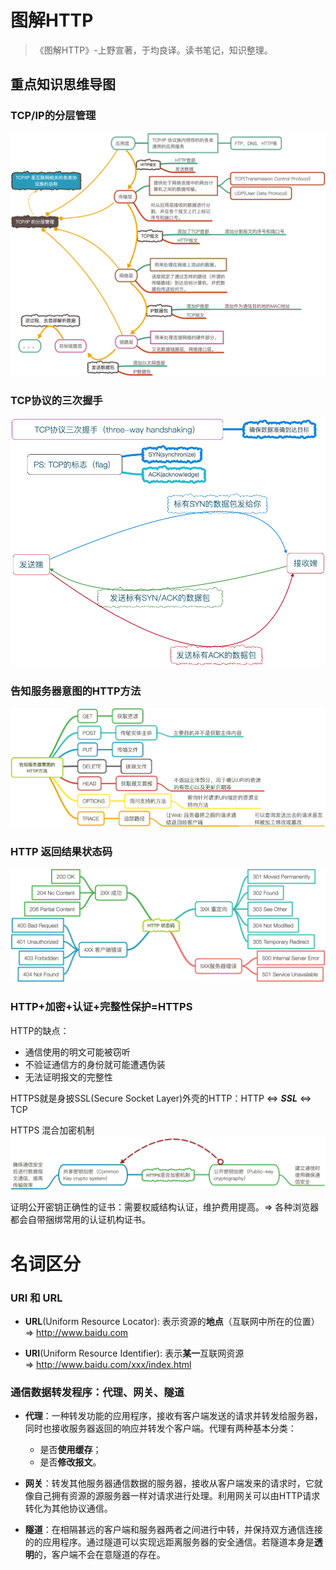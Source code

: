 # 图解HTTP

> 《图解HTTP》-上野宣著，于均良译。读书笔记，知识整理。
<!--more-->

## 重点知识思维导图
### TCP/IP的分层管理
![image-center](/assets/imgs/books/TuJieHTTP/TCP_IP-level.png)

### TCP协议的三次握手
![image-center](/assets/imgs/books/TuJieHTTP/TCP_three-way_handshaking.png)

### 告知服务器意图的HTTP方法
![image-center](/assets/imgs/books/TuJieHTTP/HTTP_method.png)

### HTTP 返回结果状态码
![image-center](/assets/imgs/books/TuJieHTTP/HTTP_sate_code.png)

### HTTP+加密+认证+完整性保护=HTTPS
HTTP的缺点：
- 通信使用的明文可能被窃听
- 不验证通信方的身份就可能遭遇伪装
- 无法证明报文的完整性

HTTPS就是身披SSL(Secure Socket Layer)外壳的HTTP：HTTP <=> ***SSL*** <=> TCP

HTTPS 混合加密机制
![image-center](/assets/imgs/books/TuJieHTTP/HTTPS_crypto.png)

证明公开密钥正确性的证书：需要权威结构认证，维护费用提高。=> 各种浏览器都会自带捆绑常用的认证机构证书。

# 名词区分
### URI 和 URL
- **URL**(Uniform Resource Locator): 表示资源的**地点**（互联网中所在的位置）<br>   => http://www.baidu.com

- **URI**(Uniform Resource Identifier): 表示**某一**互联网资源 <br>   => http://www.baidu.com/xxx/index.html

### 通信数据转发程序：代理、网关、隧道
- **代理**：一种转发功能的应用程序，接收有客户端发送的请求并转发给服务器，同时也接收服务器返回的响应并转发个客户端。代理有两种基本分类： 
  - 是否**使用缓存**；
  - 是否**修改报文**。

- **网关**：转发其他服务器通信数据的服务器，接收从客户端发来的请求时，它就像自己拥有资源的源服务器一样对请求进行处理。利用网关可以由HTTP请求转化为其他协议通信。

- **隧道**：在相隔甚远的客户端和服务器两者之间进行中转，并保持双方通信连接的的应用程序。通过隧道可以实现远距离服务器的安全通信。若隧道本身是**透明**的，客户端不会在意隧道的存在。
